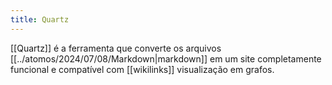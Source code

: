 ```yaml
---
title: Quartz
---
```


[[Quartz]] é a ferramenta que converte os arquivos [[../atomos/2024/07/08/Markdown|markdown]] em um site completamente funcional e compatível com [[wikilinks]] visualização em grafos. 